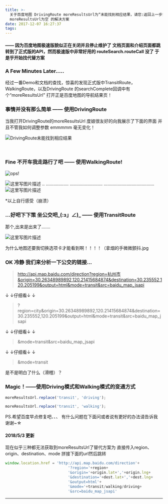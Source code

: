 ```yaml
---
title: >-
  关于百度地图 DrivingRoute moreResultsUrl为“未能找到相应结果，请您:返回上一步操作..” 以及 WalkingRoute
  moreResultsUrl为空 的解决方案
date: 2017-12-07 16:27:37
tags:
---
```

#### —— 因为百度地图极速版貌似正在关闭并且停止维护了 文档页面和介绍页面都跳转到了正式版的API，然而极速版中非常好用的 routeSearch.routeCall 没了 于是乎开始找代替方案

### **A Few Minutes Later.....**
经过一番Demo和文档的查找，惊喜的发现正式版中TransitRoute，WalkingRoute，以及DrivingRoute 的searchComplete回调中有个“moreResultsUrl” 打开正是百度地图的导航结果页！

<!-- more -->
### **事情并没有那么简单  —— 使用DrivingRoute**
当我打开DrivingRoute的moreResultsUrl 度娘很友好的向我展示了下面的界面 并且不管我如何调整参数 emmmmm 毫无变化！

![DrivingRoute未能找到相应结果](https://img-blog.csdnimg.cn/img_convert/d953d2f1c93ba21043d2bb65adfcd32b.png)

&nbsp;
&nbsp;

### **Fine 不开车我走路行了吧  —— 使用WalkingRoute!**

![ops!](https://img-blog.csdnimg.cn/img_convert/0576d2b2c8e66659d39bb9c500dabe9c.png)

![这里写图片描述](https://img-blog.csdnimg.cn/img_convert/0385b0475d2f8f0784130c8f3d045013.png)
..
..................
..........................
........................................ ![这里写图片描述](https://img-blog.csdnimg.cn/img_convert/f052cca3f5e3eee8bb5117452a8b5264.png)

*以上自行感受（崩溃）
&nbsp;
&nbsp;
### **...好吧下下策  坐公交吧\_(:з」∠)_ —— 使用TransitRoute**
那个,出来是出来了.......

![这里写图片描述](https://img-blog.csdnimg.cn/img_convert/5b554afc825dfce4c6cf9f2cc824b8f7.png)

为什么地图还要我切换选项卡才能看到啊！！！！（拿烟的手微微颤抖.jpg

### **OK 冷静 我们来分析一下公交的链接...**

>http://api.map.baidu.com/direction?region=杭州市&origin=30.26348989892,120.21415684874&destination=30.235552,120.205199&output=html&mode=transit&src=baidu_map_jsapi

↓
↓仔细看↓
↓
>?region=city&origin=30.26348989892,120.21415684874&destination=30.235552,120.205199&output=html&mode=transit&src=baidu_map_jsapi

↓
↓仔细看↓
↓
>&mode=transit&src=baidu_map_jsapi

↓
↓仔细看↓
↓
>&mode=transit

是不是明白了什么（滑稽）？
### **Magic！——使用Driving模式和Walking模式的变通方式**
```js
moreResultsUrl.replace('transit', 'driving');
```
```js
moreResultsUrl.replace('transit', 'walking');
```
PS.希望百度早点修复吧、、、 有什么问题在下面问或者说有更好的办法请告诉我 谢谢~☆


#### 2018/5/3 更新

现在似乎三种都无法获取到moreResultsUrl了替代方案为 直接传入region、origin、destination、mode 拼接下面的url然后跳转


```js
window.location.href = 'http://api.map.baidu.com/direction'+
							'?region='+region+
							'&origin='+origin.lat+','+origin.lng+
							'&destination='+dest.lat+','+dest.lng+
							'&output=html'+
							'&mode='+transit/walking/driving+
							'&src=baidu_map_jsapi'

```


---
